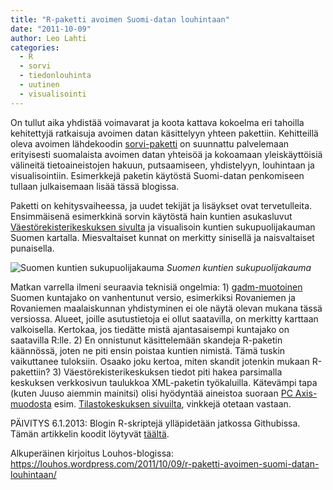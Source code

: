 ```yaml
---
title: "R-paketti avoimen Suomi-datan louhintaan"
date: "2011-10-09"
author: Leo Lahti
categories:
  - R
  - sorvi
  - tiedonlouhinta
  - uutinen
  - visualisointi
---
```


On tullut aika yhdistää voimavarat ja koota kattava kokoelma eri tahoilla kehitettyjä ratkaisuja avoimen datan käsittelyyn yhteen pakettiin. Kehitteillä oleva avoimen lähdekoodin [sorvi-paketti](http://sorvi.r-forge.r-project.org/) on suunnattu palvelemaan erityisesti suomalaista avoimen datan yhteisöä ja kokoamaan yleiskäyttöisiä välineitä tietoaineistojen hakuun, putsaamiseen, yhdistelyyn, louhintaan ja visualisointiin.  Esimerkkejä paketin käytöstä Suomi-datan penkomiseen tullaan julkaisemaan lisää tässä blogissa.

Paketti on kehitysvaiheessa, ja uudet tekijät ja lisäykset ovat tervetulleita. Ensimmäisenä esimerkkinä sorvin käytöstä hain kuntien asukasluvut [Väestörekisterikeskuksen sivulta](http://vrk.fi/default.aspx?docid=5127&site=3&id=0) ja visualisoin kuntien sukupuolijakauman Suomen kartalla. Miesvaltaiset kunnat on merkitty sinisellä ja naisvaltaiset punaisella.

![Suomen kuntien sukupuolijakauma](/post/2011-10-09-sorvi.fi/suomen-kuntien-miehitys.png)
*Suomen kuntien sukupuolijakauma*

Matkan varrella ilmeni seuraavia teknisiä ongelmia: 1) [gadm-muotoinen](http://gadm.org/) Suomen kuntajako on vanhentunut versio, esimerkiksi Rovaniemen ja Rovaniemen maalaiskunnan yhdistyminen ei ole näytä olevan mukana tässä versiossa. Alueet, joille asutustietoja ei ollut saatavilla, on merkitty karttaan valkoisella. Kertokaa, jos tiedätte mistä ajantasaisempi kuntajako on saatavilla R:lle. 2) En onnistunut käsittelemään skandeja R-paketin käännössä, joten ne piti ensin poistaa kuntien nimistä. Tämä tuskin vaikuttanee tuloksiin. Osaako joku kertoa, miten skandit jotenkin mukaan R-pakettiin? 3) Väestörekisterikeskuksen tiedot piti hakea parsimalla keskuksen verkkosivun taulukkoa XML-paketin työkaluilla. Kätevämpi tapa (kuten Juuso aiemmin mainitsi) olisi hyödyntää aineistoa suoraan [PC Axis-muodosta](http://www.r-ohjelmointi.org/?p=876) esim. [Tilastokeskuksen sivuilta](http://pxweb2.stat.fi/Dialog/varval.asp?ma=020_vaerak_tau_101_fi&ti=Kansalaisuus+i%E4n+ja+sukupuolen+mukaan+maakunnittain+1990+%2D+2010&path=../Database/StatFin/vrm/vaerak/&lang=3&multilang=fi), vinkkejä otetaan vastaan.

PÄIVITYS 6.1.2013: Blogin R-skriptejä ylläpidetään jatkossa Githubissa. Tämän artikkelin koodit löytyvät [täältä](https://github.com/louhos/takomo/blob/master/examples/20111009-kuntien-sukupuolijakauma.R).

Alkuperäinen kirjoitus Louhos-blogissa: https://louhos.wordpress.com/2011/10/09/r-paketti-avoimen-suomi-datan-louhintaan/